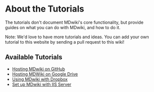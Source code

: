 About the Tutorials
===================

The tutorials don't document MDwiki's core functionality, but provide guides on what you can do with MDwiki, and how to do it.

Note: We'd love to have more tutorials and ideas. You can add your own tutorial to this website by sending a pull request to this wiki!


Available Tutorials
-------------------

  * [Hosting MDwiki on GitHub](tutorials/github.md)
  * [Hosting MDWiki on Google Drive](tutorials/drive.md)
  * [Using MDwiki with Dropbox](tutorials/dropbox.md)
  * [Set up MDwiki with IIS Server](tutorials/iis/iis.md)
